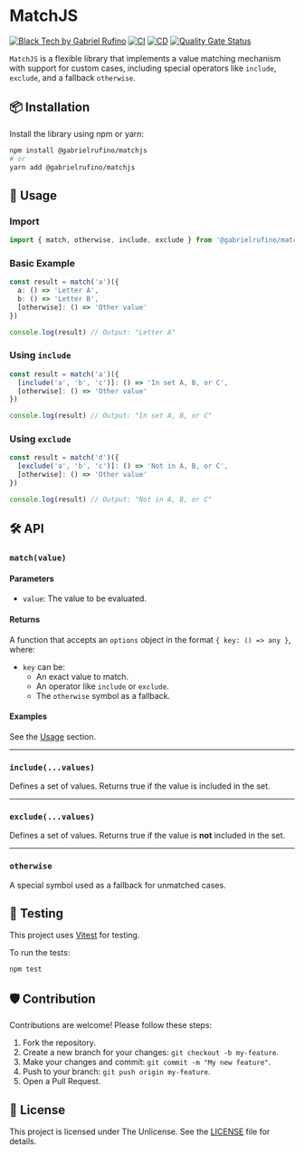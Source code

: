 # MatchJS

[![Black Tech by Gabriel Rufino](https://img.shields.io/badge/Black_Tech-by_Gabriel_Rufino_%F0%9F%96%A4-white?style=flat-square&labelColor=444444)](https://gabrielrufino.com)
[![CI](https://github.com/gabrielrufino/matchjs/actions/workflows/ci.yml/badge.svg)](https://github.com/gabrielrufino/matchjs/actions/workflows/ci.yml)
[![CD](https://github.com/gabrielrufino/matchjs/actions/workflows/cd.yml/badge.svg)](https://github.com/gabrielrufino/matchjs/actions/workflows/cd.yml)
[![Quality Gate Status](https://sonarcloud.io/api/project_badges/measure?project=gabrielrufino_matchjs&metric=alert_status)](https://sonarcloud.io/summary/new_code?id=gabrielrufino_matchjs)

`MatchJS` is a flexible library that implements a value matching mechanism with support for custom cases, including special operators like `include`, `exclude`, and a fallback `otherwise`.

## 📦 Installation

Install the library using npm or yarn:

```sh
npm install @gabrielrufino/matchjs
# or
yarn add @gabrielrufino/matchjs
```

## 🚀 Usage

### Import

```ts
import { match, otherwise, include, exclude } from '@gabrielrufino/matchjs'
```

### Basic Example

```ts
const result = match('a')({
  a: () => 'Letter A',
  b: () => 'Letter B',
  [otherwise]: () => 'Other value'
})

console.log(result) // Output: "Letter A"
```

### Using `include`

```ts
const result = match('a')({
  [include('a', 'b', 'c')]: () => 'In set A, B, or C',
  [otherwise]: () => 'Other value'
})

console.log(result) // Output: "In set A, B, or C"
```

### Using `exclude`

```ts
const result = match('d')({
  [exclude('a', 'b', 'c')]: () => 'Not in A, B, or C',
  [otherwise]: () => 'Other value'
})

console.log(result) // Output: "Not in A, B, or C"
```

## 🛠️ API

### `match(value)`

#### Parameters
- `value`: The value to be evaluated.

#### Returns
A function that accepts an `options` object in the format `{ key: () => any }`, where:
- `key` can be:
  - An exact value to match.
  - An operator like `include` or `exclude`.
  - The `otherwise` symbol as a fallback.

#### Examples
See the [Usage](#-usage) section.

---

### `include(...values)`

Defines a set of values. Returns true if the value is included in the set.

---

### `exclude(...values)`

Defines a set of values. Returns true if the value is **not** included in the set.

---

### `otherwise`

A special symbol used as a fallback for unmatched cases.

## 🧪 Testing

This project uses [Vitest](https://vitest.dev/) for testing.

To run the tests:

```bash
npm test
```

## 🛡️ Contribution

Contributions are welcome! Please follow these steps:

1. Fork the repository.
2. Create a new branch for your changes: `git checkout -b my-feature`.
3. Make your changes and commit: `git commit -m "My new feature"`.
4. Push to your branch: `git push origin my-feature`.
5. Open a Pull Request.

## 📄 License

This project is licensed under The Unlicense. See the [LICENSE](./LICENSE) file for details.
